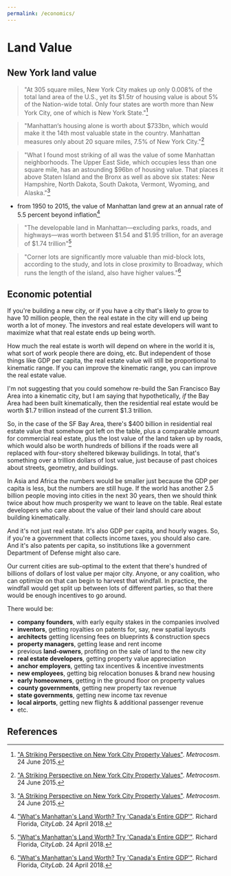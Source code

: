```yaml
---
permalink: /economics/
---
```


# Land Value

## New York land value

> "At 305 square miles, New York City makes up only 0.008% of the total land area of the U.S., yet its $1.5tr of housing value is about 5% of the Nation-wide total. Only four states are worth more than New York City, one of which is New York State."[^metrocosm]

> "Manhattan‘s housing alone is worth about $733bn, which would make it the 14th most valuable state in the country. Manhattan measures only about 20 square miles, 7.5% of New York City."[^metrocosm]

> "What I found most striking of all was the value of some Manhattan neighborhoods. The Upper East Side, which occupies less than one square mile, has an astounding $96bn of housing value. That places it above Staten Island and the Bronx as well as above six states: New Hampshire, North Dakota, South Dakota, Vermont, Wyoming, and Alaska."[^metrocosm]

* from 1950 to 2015, the value of Manhattan land grew at an annual rate of 5.5 percent beyond inflation[^manhattan]

> "The developable land in Manhattan—excluding parks, roads, and highways—was worth between $1.54 and $1.95 trillion, for an average of $1.74 trillion"[^manhattan]

> "Corner lots are significantly more valuable than mid-block lots, according to the study, and lots in close proximity to Broadway, which runs the length of the island, also have higher values."[^manhattan]


## Economic potential

If you're building a new city, or if you have a city that's likely to grow to have 10 million people, then the real estate in the city will end up being worth a lot of money. The investors and real estate developers will want to maximize what that real estate ends up being worth.

How much the real estate is worth will depend on where in the world it is, what sort of work people there are doing, etc. But independent of those things like GDP per capita, the real estate value will still be proportional to kinematic range. If you can improve the kinematic range, you can improve the real estate value.

I'm not suggesting that you could somehow re-build the San Francisco Bay Area into a kinematic city, but I am saying that hypothetically, *if* the Bay Area had been built kinematically, then the residential real estate would be worth $1.7 trillion instead of the current $1.3 trillion.

So, in the case of the SF Bay Area, there's $400 billion in residential real estate value that somehow got left on the table, plus a comparable amount for commercial real estate, plus the lost value of the land taken up by roads, which would also be worth hundreds of billions if the roads were all replaced with four-story sheltered bikeway builidings. In total, that's something over a trillion dollars of lost value, just because of past choices about streets, geometry, and buildings.

In Asia and Africa the numbers would be smaller just because the GDP per capita is less, but the numbers are still huge. If the world has another 2.5 billion people moving into cities in the next 30 years, then we should think twice about how much prosperity we want to leave on the table. Real estate developers who care about the value of their land should care about building kinematically.

And it's not just real estate. It's also GDP per capita, and hourly wages. So, if you're a government that collects income taxes, you should also care. And it's also patents per capita, so institutions like a government Department of Defense might also care.

Our current cities are sub-optimal to the extent that there's hundred of billions of dollars of lost value per major city. Anyone, or any coalition, who can optimize on that can begin to harvest that windfall. In practice, the windfall would get split up between lots of different parties, so that there would be enough incentives to go around. 

There would be:

  + **company founders**, with early equity stakes in the companies involved
  + **inventors**, getting royalties on patents for, say, new spatial layouts
  + **architects** getting licensing fees on blueprints & construction specs
  + **property managers**, getting lease and rent income
  + previous **land-owners**, profiting on the sale of land to the new city
  + **real estate developers**, getting property value appreciation
  + **anchor employers**, getting tax incentives & incentive investments
  + **new employees**, getting big relocation bonuses & brand new housing
  + **early homeowners**, getting in the ground floor on property values
  + **county governments**, getting new property tax revenue
  + **state governments**, getting new income tax revenue
  + **local airports**, getting new flights & additional passenger revenue
  + etc.



## <a name="references"></a>References

[^bertaud]: _[Order without Design](https://mitpress.mit.edu/books/order-without-design): How Markets Shape Cities_, by Alain Bertaud

[^manhattan]: ["What's Manhattan's Land Worth? Try 'Canada's Entire GDP'"](https://www.citylab.com/life/2018/04/what-manhattans-land-is-worth/558776/). Richard Florida, _CityLab_. 24 April 2018.

[^metrocosm]: ["A Striking Perspective on New York City Property Values"](http://metrocosm.com/new-york-city-property-values-in-perspective/). _Metrocosm_. 24 June 2015.



